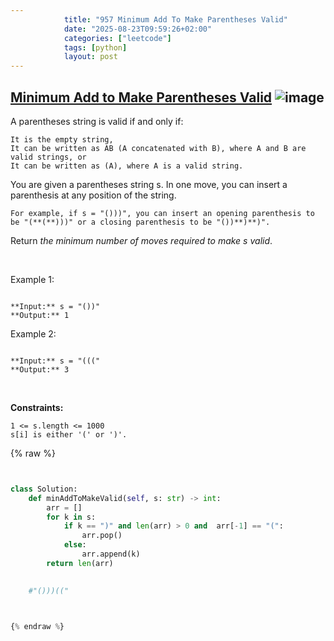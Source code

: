 ```yaml
---
            title: "957 Minimum Add To Make Parentheses Valid"
            date: "2025-08-23T09:59:26+02:00"
            categories: ["leetcode"]
            tags: [python]
            layout: post
---
```

            
## [Minimum Add to Make Parentheses Valid](https://leetcode.com/problems/minimum-add-to-make-parentheses-valid) ![image](https://img.shields.io/badge/Difficulty-Medium-orange)

A parentheses string is valid if and only if:

	It is the empty string,
	It can be written as AB (A concatenated with B), where A and B are valid strings, or
	It can be written as (A), where A is a valid string.

You are given a parentheses string s. In one move, you can insert a parenthesis at any position of the string.

	For example, if s = "()))", you can insert an opening parenthesis to be "(**(**)))" or a closing parenthesis to be "())**)**)".

Return *the minimum number of moves required to make *s* valid*.

 

Example 1:

```

**Input:** s = "())"
**Output:** 1

```

Example 2:

```

**Input:** s = "((("
**Output:** 3

```

 

**Constraints:**

	1 <= s.length <= 1000
	s[i] is either '(' or ')'.

{% raw %}


```python


class Solution:
    def minAddToMakeValid(self, s: str) -> int:
        arr = []
        for k in s:
            if k == ")" and len(arr) > 0 and  arr[-1] == "(":
                arr.pop()
            else:
                arr.append(k)
        return len(arr)
                

    #"()))(("



{% endraw %}
```

